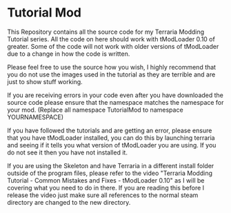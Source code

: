 # Tutorial Mod

This Repository contains all the source code for my Terraria Modding Tutorial series. All the code on here should work with tModLoader 0.10 of greater. Some of the code will not work with older versions of tModLoader due to a change in how the code is written. 

Please feel free to use the source how you wish, I highly recommend that you do not use the images used in the tutorial as they are terrible and are just to show stuff working. 

If you are receiving errors in your code even after you have downloaded the source code please ensure that the namespace matches the namespace for your mod. (Replace all namespace TutorialMod to namespace YOURNAMESPACE)

If you have followed the tutorials and are getting an error, please ensure that you have tModLoader installed, you can do this by launching terraria and seeing if it tells you what version of tModLoader you are using. If you do not see it then you have not installed it. 

If you are using the Skeleton and have Terraria in a different install folder outside of the program files, please refer to the video "Terraria Modding Tutorial - Common Mistakes and Fixes - tModLoader 0.10" as I will be covering what you need to do in there. 
If you are reading this before I release the video just make sure all references to the normal steam directory are changed to the new directory.
